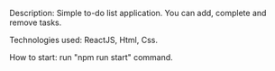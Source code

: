 Description: Simple to-do list application. You can add, complete and remove tasks.

Technologies used: ReactJS, Html, Css.

How to start: run "npm run start" command.